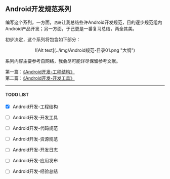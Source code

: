 ## Android开发规范系列

编写这个系列，一方面，`浩哥`让我总结些许Android开发规范，目的逐步规范组内Android产品开发；另一方面，于己更是一番复习总结，两全其美。  
  
初步决定，这个系列将包含如下部分：  
  
<center>![Alt text](../img/Android规范-目录01.png "大纲")</center>
  
系列内容主要参考自网络，我会尽可能详尽保留参考文献。  

第一篇：[《Android开发-工程结构》](./Android开发-工程结构.md "工程结构")  
第二篇：[《Android开发-开发工具》](./Android开发-开发工具.md "开发工具")  
  

---
#### TODO LIST
- [x] Android开发-工程结构
- [ ] Android开发-开发工具
- [ ] Android开发-代码规范
- [ ] Android开发-资源规范
- [ ] Android开发-开发日志
- [ ] Android开发-应用发布
- [ ] Android开发-经验总结
  